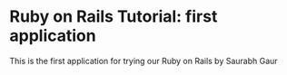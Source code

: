 # Ruby on Rails Tutorial: first application

This is the first application for trying our Ruby on Rails by Saurabh Gaur
